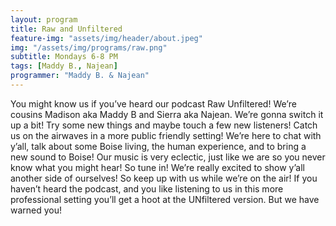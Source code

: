 ```yaml
---
layout: program
title: Raw and Unfiltered
feature-img: "assets/img/header/about.jpeg"
img: "/assets/img/programs/raw.png"
subtitle: Mondays 6-8 PM 
tags: [Maddy B., Najean]
programmer: "Maddy B. & Najean"
---
```


You might know us if you’ve heard our podcast Raw Unfiltered! We’re cousins Madison aka Maddy B and Sierra aka Najean. We’re gonna switch it up a bit! Try some new things and maybe touch a few new listeners! Catch us on the airwaves in a more public friendly setting! We’re here to chat with y’all, talk about some Boise living, the human experience, and to bring a new sound to Boise! Our music is very eclectic, just like we are so you never know what you might hear! So tune in! We’re really excited to show y’all another side of ourselves! So keep up with us while we’re on the air! If you haven’t heard the podcast, and you like listening to us in this more professional setting you’ll get a hoot at the UNfiltered version. But we have warned you!